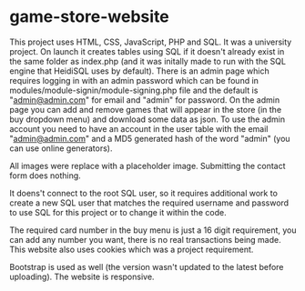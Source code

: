 # game-store-website

This project uses HTML, CSS, JavaScript, PHP and SQL. It was a university project. On launch it creates tables using SQL if it doesn't already exist in the same folder as index.php (and it was initally made to run with the SQL engine that HeidiSQL uses by default). There is an admin page which requires logging in with an  admin password which can be found in modules/module-signin/module-signing.php file and the default is "admin@admin.com" for email and "admin" for password. On the admin page you can add and remove games that will appear in the store (in the buy dropdown menu) and download some data as json. To use the admin account you need to have an account in the user table with the email "admin@admin.com" and a MD5 generated hash of the word "admin" (you can use online generators).  

All images were replace with a placeholder image. Submitting the contact form does nothing.

It doens't connect to the root SQL user, so it requires additional work to create a new SQL user that matches the required username and password to use SQL for this project or to change it within the code.

The required card number in the buy menu is just a 16 digit requirement, you can add any number you want, there is no real transactions being made. This website also uses cookies which was a project requirement.

Bootstrap is used as well (the version wasn't updated to the latest before uploading). The website is responsive.
